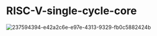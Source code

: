 # RISC-V-single-cycle-core
![237594394-e42a2c6e-e97e-4313-9329-fb0c5882424b](https://github.com/user-attachments/assets/f006c59f-ef5e-4332-92c2-dc870d719c19)
